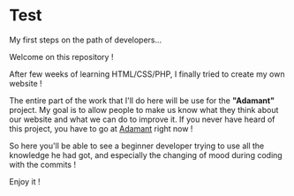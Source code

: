 # Test
My first steps on the path of developers...

Welcome on this repository !

After few weeks of learning HTML/CSS/PHP, I finally tried to create my own website !

The entire part of the work that I'll do here will be use for the <strong>"Adamant"</strong> project. My goal is to allow people to make us know what
they think about our website and what we can do to improve it.
If you never have heard of this project, you have to go at <a href="http://adamant.ga">Adamant</a> right now !

So here you'll be able to see a beginner developer trying to use all the knowledge he had got, and especially the changing of mood during coding with the commits !



Enjoy it ! 
